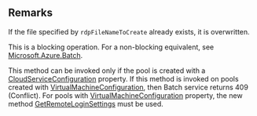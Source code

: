## Remarks  
 If the file specified by `rdpFileNameToCreate` already exists, it is overwritten.  
  
 This is a blocking operation. For a non-blocking equivalent, see [Microsoft.Azure.Batch](assetId:///N:Microsoft.Azure.Batch?qualifyHint=False&autoUpgrade=True).  
  
 This method can be invoked only if the pool is created with a [CloudServiceConfiguration](assetId:///T:Microsoft.Azure.Batch.CloudServiceConfiguration?qualifyHint=False&autoUpgrade=True) property.              If this method is invoked on pools created with [VirtualMachineConfiguration](assetId:///T:Microsoft.Azure.Batch.VirtualMachineConfiguration?qualifyHint=False&autoUpgrade=True), then Batch service returns 409 (Conflict).              For pools with [VirtualMachineConfiguration](assetId:///T:Microsoft.Azure.Batch.VirtualMachineConfiguration?qualifyHint=False&autoUpgrade=True) property, the new method [GetRemoteLoginSettings](assetId:///M:Microsoft.Azure.Batch.PoolOperations.GetRemoteLoginSettings(System.String,System.String,System.Collections.Generic.IEnumerable{Microsoft.Azure.Batch.BatchClientBehavior})?qualifyHint=False&autoUpgrade=True) must be used.